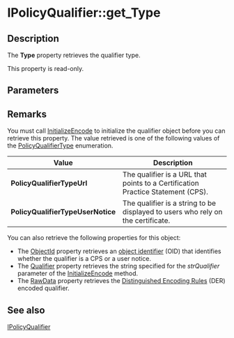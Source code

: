 # IPolicyQualifier::get_Type

## Description

The **Type** property retrieves the qualifier type.

This property is read-only.

## Parameters

## Remarks

You must call [InitializeEncode](https://learn.microsoft.com/windows/desktop/api/certenroll/nf-certenroll-ipolicyqualifier-initializeencode) to initialize the qualifier object before you can retrieve this property. The value retrieved is one of the following values of the [PolicyQualifierType](https://learn.microsoft.com/windows/desktop/api/certenroll/ne-certenroll-policyqualifiertype) enumeration.

| Value | Description |
| --- | --- |
| **PolicyQualifierTypeUrl** | The qualifier is a URL that points to a Certification Practice Statement (CPS). |
| **PolicyQualifierTypeUserNotice** | The qualifier is a string to be displayed to users who rely on the certificate. |

You can also retrieve the following properties for this object:

* The [ObjectId](https://learn.microsoft.com/windows/desktop/api/certenroll/nf-certenroll-ipolicyqualifier-get_objectid) property retrieves an [object identifier](https://learn.microsoft.com/windows/desktop/SecGloss/o-gly) (OID) that identifies whether the qualifier is a CPS or a user notice.
* The [Qualifier](https://learn.microsoft.com/windows/desktop/api/certenroll/nf-certenroll-ipolicyqualifier-get_qualifier) property retrieves the string specified for the *strQualifier* parameter of the [InitializeEncode](https://learn.microsoft.com/windows/desktop/api/certenroll/nf-certenroll-ipolicyqualifier-initializeencode) method.
* The [RawData](https://learn.microsoft.com/windows/desktop/api/certenroll/nf-certenroll-ipolicyqualifier-get_rawdata) property retrieves the [Distinguished Encoding Rules](https://learn.microsoft.com/windows/desktop/SecGloss/d-gly) (DER) encoded qualifier.

## See also

[IPolicyQualifier](https://learn.microsoft.com/windows/desktop/api/certenroll/nn-certenroll-ipolicyqualifier)